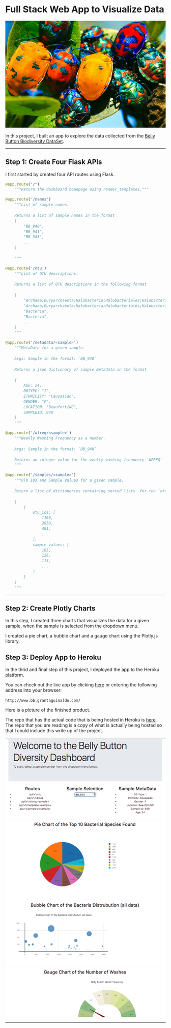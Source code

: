 # Full Stack Web App to Visualize Data

![](./Images/james-wainscoat-521748-unsplash.jpg)

In this project, I built an app to explore the data collected from the [Belly Button Biodiversity DataSet](http://robdunnlab.com/projects/belly-button-biodiversity/).

***

## Step 1: Create Four Flask APIs

I first started by created four API routes using Flask.

```python
@app.route("/")
    """Return the dashboard homepage using render_templates."""
```
```python
@app.route('/names')
    """List of sample names.

    Returns a list of sample names in the format
    [
        "BB_940",
        "BB_941",
        "BB_943",
        ...
    ]

    """
```
```python
@app.route('/otu')
    """List of OTU descriptions.

    Returns a list of OTU descriptions in the following format

    [
        "Archaea;Euryarchaeota;Halobacteria;Halobacteriales;Halobacteriaceae;Halococcus",
        "Archaea;Euryarchaeota;Halobacteria;Halobacteriales;Halobacteriaceae;Halococcus",
        "Bacteria",
        "Bacteria",
        ...
    ]
    """
```
```python
@app.route('/metadata/<sample>')
    """MetaData for a given sample.

    Args: Sample in the format: `BB_940`

    Returns a json dictionary of sample metadata in the format

    {
        AGE: 24,
        BBTYPE: "I",
        ETHNICITY: "Caucasian",
        GENDER: "F",
        LOCATION: "Beaufort/NC",
        SAMPLEID: 940
    }
    """
```
```python
@app.route('/wfreq/<sample>')
    """Weekly Washing Frequency as a number.

    Args: Sample in the format: `BB_940`

    Returns an integer value for the weekly washing frequency `WFREQ`
    """
```
```python
@app.route('/samples/<sample>')
    """OTU IDs and Sample Values for a given sample.

    Return a list of dictionaries containing sorted lists  for the `otu_ids` values as well as the `sample_values`

    [
        {
            otu_ids: [
                1166,
                2858,
                481,
                ...
            ],
            sample_values: [
                163,
                126,
                113,
                ...
            ]
        }
    ]
    """
```

***

## Step 2: Create Plotly Charts

In this step, I created three charts that visualizes the data for a given sample, when the sample is selected from the dropdown menu. 

I created a pie chart, a bubble chart and a gauge chart using the Plotly.js library.

## Step 3: Deploy App to Heroku

In the thrid and final step of this project, I deployed the app to the Heroku platform.  

You can check out the live app by clicking [here](http://www.bb.grantaguinaldo.com/) or entering the following address into your browser:

`http://www.bb.grantaguinaldo.com/`

Here is a picture of the finished product.

The repo that has the actual code that is being hosted in Heroku is [here](https://github.com/grantaguinaldo/hw-13).  The repo that you are reading is a copy of what is actually being hosted so that I could include this write up of the project.

![](./Images/screenshot.png)

***








